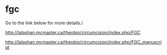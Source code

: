 # fgc

Go to the link below for more details./ 

http://lalashan.mcmaster.ca/theobio/circumcision/index.php/FGC

http://lalashan.mcmaster.ca/theobio/circumcision/index.php/FGC_manuscript
